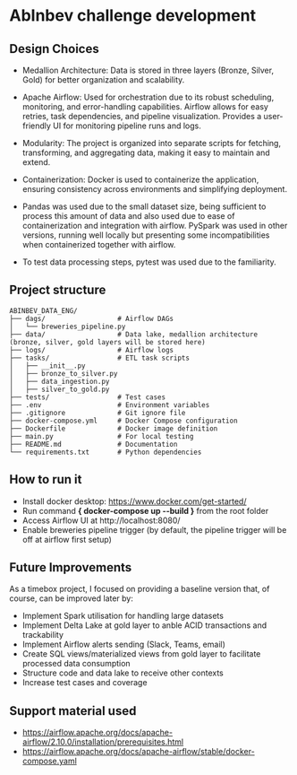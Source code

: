 # AbInbev challenge development

## Design Choices
- Medallion Architecture: Data is stored in three layers (Bronze, Silver, Gold) for better organization and scalability.
- Apache Airflow: Used for orchestration due to its robust scheduling, monitoring, and error-handling capabilities. Airflow allows for easy retries, task dependencies, and pipeline visualization. Provides a user-friendly UI for monitoring pipeline runs and logs.
- Modularity: The project is organized into separate scripts for fetching, transforming, and aggregating data, making it easy to maintain and extend.
- Containerization: Docker is used to containerize the application, ensuring consistency across environments and simplifying deployment.

- Pandas was used due to the small dataset size, being sufficient to process this amount of data and also used due to ease of containerization and integration with airflow. PySpark was used in other versions, running well locally but presenting some incompatibilities when containerized together with airflow.

- To test data processing steps, pytest was used due to the familiarity.

## Project structure
```
ABINBEV_DATA_ENG/
├── dags/                  # Airflow DAGs
│   └── breweries_pipeline.py
├── data/                  # Data lake, medallion architecture (bronze, silver, gold layers will be stored here)
├── logs/                  # Airflow logs
├── tasks/                 # ETL task scripts
│   ├── __init__.py        
│   ├── bronze_to_silver.py
│   ├── data_ingestion.py
│   ├── silver_to_gold.py
├── tests/                 # Test cases
├── .env                   # Environment variables
├── .gitignore             # Git ignore file
├── docker-compose.yml     # Docker Compose configuration
├── Dockerfile             # Docker image definition
├── main.py                # For local testing
├── README.md              # Documentation
└── requirements.txt       # Python dependencies
```

## How to run it
- Install docker desktop: https://www.docker.com/get-started/
- Run command **{ docker-compose up --build }** from the root folder
- Access Airflow UI at http://localhost:8080/
- Enable breweries pipeline trigger (by default, the pipeline trigger will be off at airflow first setup)


## Future Improvements
As a timebox project, I focused on providing a baseline version that, of course, can be improved later by:

- Implement Spark utilisation for handling large datasets
- Implement Delta Lake at gold layer to anble ACID transactions and trackability
- Implement Airflow alerts sending (Slack, Teams, email)
- Create SQL views/materialized views from gold layer to facilitate processed data consumption
- Structure code and data lake to receive other contexts
- Increase test cases and coverage

## Support material used
- https://airflow.apache.org/docs/apache-airflow/2.10.0/installation/prerequisites.html
- https://airflow.apache.org/docs/apache-airflow/stable/docker-compose.yaml



